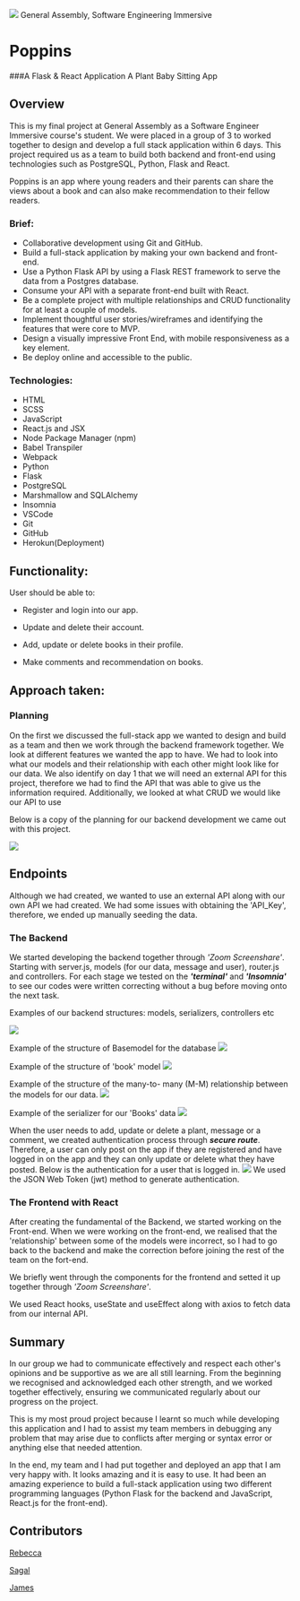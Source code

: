 
![](https://ga-dash.s3.amazonaws.com/production/assets/logo-9f88ae6c9c3871690e33280fcf557f33.png)
General Assembly, Software Engineering Immersive

# Poppins
 [](http://poppins-books.herokuapp.com/)
 
###A Flask & React Application
A Plant Baby Sitting App

## Overview 
This is my final project at General Assembly as a Software Engineer Immersive course's student. We were placed in a group of 3 to worked together to design and develop a full stack application within 6 days. This project required us as a team to build both backend and front-end using technologies such as PostgreSQL, Python, Flask and React.

Poppins is an app where young readers and their parents can share the views  about a book and can also make recommendation to their fellow readers. 


### Brief:

* Collaborative development using Git and GitHub.
* Build a full-stack application by making your own backend and front-end.
* Use a Python Flask API by using a Flask REST framework to serve the data from a Postgres database.
* Consume your API with a separate front-end built with React.
* Be a complete project with multiple relationships and CRUD functionality for at least a couple of models.
* Implement thoughtful user stories/wireframes and identifying the features that were core to MVP.
* Design a visually impressive Front End, with mobile responsiveness as a key element.
* Be deploy online and accessible to the public.

### Technologies:

* HTML
* SCSS
* JavaScript
* React.js and JSX 
* Node Package Manager (npm)
* Babel Transpiler
* Webpack
* Python
* Flask
* PostgreSQL
* Marshmallow and SQLAlchemy
* Insomnia
* VSCode
* Git 
* GitHub 
* Herokun(Deployment)


## Functionality: 

User should be able to:
* Register and
login into our app.

* Update and delete their account.
* Add, update or delete books in their profile.
* Make comments and recommendation on books.

## Approach taken:



### Planning 
On the first we discussed the full-stack app we wanted to design and build as a team and then we work through the backend framework together.
We look at different features we wanted the app to have. We had to look into what our models and their relationship with each other might look like for our data.
We also identify on day 1 that we will need an external API for this project, therefore we had to find the API that was able to give us the information required.
Additionally, we looked at what CRUD we would like our API to use

Below is a copy of the planning for our backend development we came out with this project.
 
![](https://i.imgur.com/80jouat.png)

## Endpoints
Although we had created, we wanted to use an external API along with our own API we had created. We had some issues with obtaining the 'API_Key', therefore, we ended up manually seeding the data.


### The Backend 

We started developing the backend together through *'Zoom Screenshare'*. Starting with server.js, models (for our data, message and user), router.js and controllers.
For each stage we tested on the ***'terminal'*** and ***'Insomnia'*** to see our codes were written correcting without a bug before moving onto the next task.

Examples of our backend structures: models, serializers, controllers etc

![](https://i.imgur.com/HI1B0VKm.png)


Example of the structure of Basemodel for the database 
![](https://i.imgur.com/I9GznZO.png)

Example of the structure of 'book' model
![](https://i.imgur.com/KVH8BtHl.png)

Example of the structure of the many-to- many (M-M) relationship between the models for our data.
![](https://i.imgur.com/xsNP6vg.png)

Example of the serializer for our 'Books' data
![](https://i.imgur.com/FciMJ4z.png) 


When the user needs to add, update or delete a plant, message or a comment, we created authentication process through ***secure route***. Therefore, a user can only post on the app if they are registered and have logged in on the app and they can only update or delete what they have posted.
Below is the authentication for a user that is logged in.
![](https://i.imgur.com/PyeHLtq.png)
We used the JSON Web Token (jwt) method to generate authentication.


### The Frontend with React
After creating the fundamental of the Backend, we started working on the Front-end. 
When we were working on the front-end, we realised that the 'relationship' between some of the models were incorrect, so I had to go back to the backend and make the correction before joining the rest of the team on the fort-end. 

We briefly went through the components for the frontend and setted it up together through *'Zoom Screenshare'*. 

We used React hooks, useState and useEffect along with axios to fetch data from our internal API. 


## Summary


In our group we had to communicate effectively and respect each other's opinions and be supportive as we are all still learning. 
From the beginning we recognised and acknowledged each other strength, and we worked together effectively, ensuring we communicated regularly about our progress on the project.

This is my most proud project because I learnt so much while developing this application and I had to assist my team members in debugging any problem that may arise due to conflicts after merging or syntax error or anything else that needed attention.  

In the end, my team and I had put together and deployed an app that I am very happy with. It looks amazing and it is easy to use.
It had been an amazing experience to build a full-stack application using two different programming languages (Python Flask for the backend and JavaScript, React.js for the front-end).


## Contributors


[Rebecca](https://github.com/rebeccaacioadea)

[Sagal](https://github.com/sagalosman)

[James](https://github.com/JamesPBolton)



